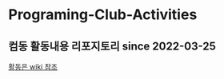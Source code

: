 # Programing-Club-Activities
## 컴동 활동내용 리포지토리 since 2022-03-25
[활동은 wiki 참조](https://github.com/StupidDeveloper05/Programing-Club-Activities/wiki)
